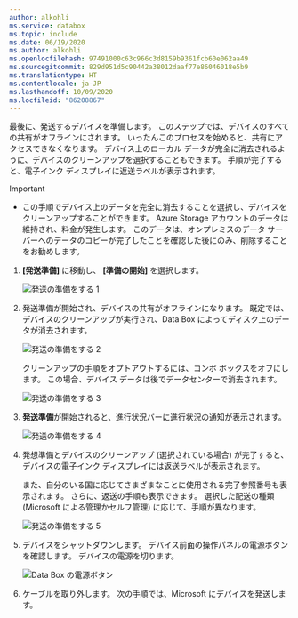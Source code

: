 ```yaml
---
author: alkohli
ms.service: databox
ms.topic: include
ms.date: 06/19/2020
ms.author: alkohli
ms.openlocfilehash: 97491000c63c966c3d8159b9361fcb60e062aa49
ms.sourcegitcommit: 829d951d5c90442a38012daaf77e86046018e5b9
ms.translationtype: HT
ms.contentlocale: ja-JP
ms.lasthandoff: 10/09/2020
ms.locfileid: "86208867"
---
```

最後に、発送するデバイスを準備します。 このステップでは、デバイスのすべての共有がオフラインにされます。 いったんこのプロセスを始めると、共有にアクセスできなくなります。 デバイス上のローカル データが完全に消去されるように、デバイスのクリーンアップを選択することもできます。 手順が完了すると、電子インク ディスプレイに返送ラベルが表示されます。

> [!IMPORTANT]
> - この手順でデバイス上のデータを完全に消去することを選択し、デバイスをクリーンアップすることができます。 Azure Storage アカウントのデータは維持され、料金が発生します。 このデータは、オンプレミスのデータ サーバーへのデータのコピーが完了したことを確認した後にのみ、削除することをお勧めします。

1. **[発送準備]** に移動し、 **[準備の開始]** を選択します。 
   
    ![発送の準備をする 1](media/data-box-export-prepare-to-ship/prepare-to-ship1.png)

 
2. 発送準備が開始され、デバイスの共有がオフラインになります。 既定では、デバイスのクリーンアップが実行され、Data Box によってディスク上のデータが消去されます。 


    ![発送の準備をする 2](media/data-box-export-prepare-to-ship/prepare-to-ship2.png)

    クリーンアップの手順をオプトアウトするには、コンボ ボックスをオフにします。 この場合、デバイス データは後でデータセンターで消去されます。

    ![発送の準備をする 3](media/data-box-export-prepare-to-ship/prepare-to-ship3.png)


3. **発送準備**が開始されると、進行状況バーに進行状況の通知が表示されます。

    ![発送の準備をする 4](media/data-box-export-prepare-to-ship/prepare-to-ship4.png)

4. 発想準備とデバイスのクリーンアップ (選択されている場合) が完了すると、デバイスの電子インク ディスプレイには返送ラベルが表示されます。 

    また、自分のいる国に応じてさまざまなことに使用される完了参照番号も表示されます。 さらに、返送の手順も表示できます。 選択した配送の種類 (Microsoft による管理かセルフ管理) に応じて、手順が異なります。 
        
    ![発送の準備をする 5](media/data-box-export-prepare-to-ship/prepare-to-ship5.png)


5. デバイスをシャットダウンします。 デバイス前面の操作パネルの電源ボタンを確認します。 デバイスの電源を切ります。

    ![Data Box の電源ボタン](media/data-box-export-prepare-to-ship/data-box-powered-door-open.png)

6. ケーブルを取り外します。 次の手順では、Microsoft にデバイスを発送します。
